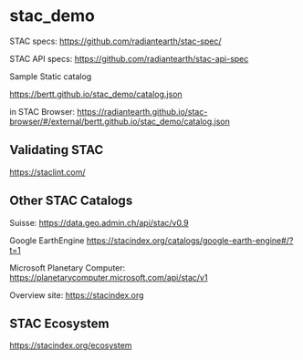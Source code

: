 # stac_demo

STAC specs: https://github.com/radiantearth/stac-spec/

STAC API specs: https://github.com/radiantearth/stac-api-spec

Sample Static catalog

https://bertt.github.io/stac_demo/catalog.json

in STAC Browser: https://radiantearth.github.io/stac-browser/#/external/bertt.github.io/stac_demo/catalog.json

## Validating STAC

https://staclint.com/

## Other STAC Catalogs

Suisse: https://data.geo.admin.ch/api/stac/v0.9

Google EarthEngine https://stacindex.org/catalogs/google-earth-engine#/?t=1

Microsoft Planetary Computer: https://planetarycomputer.microsoft.com/api/stac/v1

Overview site: https://stacindex.org

## STAC Ecosystem

https://stacindex.org/ecosystem
